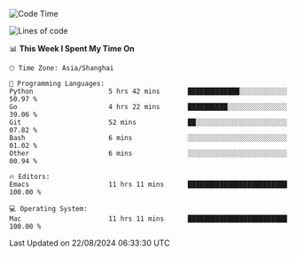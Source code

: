 <!--START_SECTION:waka-->
![Code Time](http://img.shields.io/badge/Code%20Time-2%2C145%20hrs%2034%20mins-blue)

![Lines of code](https://img.shields.io/badge/From%20Hello%20World%20I%27ve%20Written-308.0%20thousand%20lines%20of%20code-blue)

📊 **This Week I Spent My Time On** 

```text
🕑︎ Time Zone: Asia/Shanghai

💬 Programming Languages: 
Python                   5 hrs 42 mins       █████████████░░░░░░░░░░░░   50.97 % 
Go                       4 hrs 22 mins       ██████████░░░░░░░░░░░░░░░   39.06 % 
Git                      52 mins             ██░░░░░░░░░░░░░░░░░░░░░░░   07.82 % 
Bash                     6 mins              ░░░░░░░░░░░░░░░░░░░░░░░░░   01.02 % 
Other                    6 mins              ░░░░░░░░░░░░░░░░░░░░░░░░░   00.94 % 

🔥 Editors: 
Emacs                    11 hrs 11 mins      █████████████████████████   100.00 % 

💻 Operating System: 
Mac                      11 hrs 11 mins      █████████████████████████   100.00 % 
```


 Last Updated on 22/08/2024 06:33:30 UTC
<!--END_SECTION:waka-->
